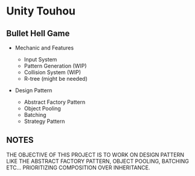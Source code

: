 # Unity Touhou

## Bullet Hell Game

* Mechanic and Features

  * Input System
  * Pattern Generation (WIP)
  * Collision System (WIP)
  * R-tree (might be needed)

* Design Pattern

  * Abstract Factory Pattern
  * Object Pooling
  * Batching
  * Strategy Pattern

## NOTES

THE OBJECTIVE OF THIS PROJECT IS TO WORK ON DESIGN PATTERN LIKE THE ABSTRACT FACTORY PATTERN, OBJECT POOLING, BATCHING ETC... PRIORITIZING COMPOSITION OVER INHERITANCE.
